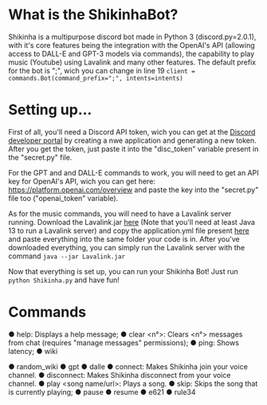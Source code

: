 # What is the ShikinhaBot?

  Shikinha is a multipurpose discord bot made in Python 3 (discord.py=2.0.1), with it's core features being the integration with the OpenAI's API (allowing access to DALL-E and GPT-3 models via commands), the capability to play music (Youtube) using Lavalink and many other features.
  The default prefix for the bot is ";", wich you can change in line 19 ```client = commands.Bot(command_prefix=";", intents=intents)``` 

# Setting up...

  First of all, you'll need a Discord API token, wich you can get at the [Discord developer portal](https://discord.com/developers/applications) by creating a nwe application and generating a new token. After you get the token, just paste it into the "disc_token" variable present in the "secret.py" file.

  For the GPT and and DALL-E commands to work, you will need to get an API key for OpenAI's API, wich you can get here: https://platform.openai.com/overview
and paste the key into the "secret.py" file too ("openai_token" variable).
  
  As for the music commands, you will need to have a Lavalink server running. Download the Lavalink.jar [here](https://github.com/freyacodes/Lavalink/releases) (Note that you'll need at least Java 13 to run a Lavalink server) and copy the application.yml file present [here](https://github.com/freyacodes/Lavalink/blob/master/LavalinkServer/application.yml.example) and paste everything into the same folder your code is in. After you've downloaded everything, you can simply run the Lavalink server with the command ```java --jar Lavalink.jar```
  
  Now that everything is set up, you can run your Shikinha Bot! Just run ```python Shikinha.py``` and have fun!

# Commands
  
  ● help: Displays a help message;
  ● clear <n°>: Clears <n°> messages from chat (requires "manage messages" permissions);
  ● ping:
    Shows latency;
  ● wiki <search>
  ● random_wiki
  ● gpt <prompt>
  ● dalle <prompt>
  ● connect: Makes Shikinha join your voice channel.
  ● disconnect: Makes Shikinha disconnect from your voice channel.
  ● play <song name/url>: Plays a song.
  ● skip: Skips the song that is currently playing;
  ● pause
  ● resume
  ● e621 <tags>
  ● rule34 <tags>
